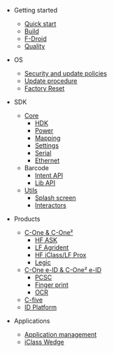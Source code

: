 - Getting started
    - [Quick start](quickstart.md)
    - [Build](build.md)
    - [F-Droid](fdroid.md)
    - [Quality](quality.md)

- OS
   - [Security and update policies](os/policy.md)
   - [Update procedure](os/update.md)
   - [Factory Reset](os/factory_reset.md)

- SDK
    - [Core](core.md)
        - [HDK](core/hdk_cone.md)
        - [Power](core/power.md)
        - [Mapping](core/mapping.md)
        - [Settings](core/settings.md)
        - [Serial](core/serial.md)
        - [Ethernet](core/ethernet.md)
    - Barcode
        - [Intent API](barcode/manager.md)
        - [Lib API](barcode/library.md)
    - [Utils](utils/utils.md)
        - [Splash screen](utils/splash.md)
        - [Interactors](utils/interactors.md)

- Products
    - [C-One & C-One²](products/cone.md)
        - [HF ASK](products/ask.md)
        - [LF Agrident](products/agrident.md)
        - [HF iClass/LF Prox](products/hid.md)
        - [Legic](products/legic.md)
    - [C-One e-ID & C-One² e-ID](products/cone-eid.md)
        - [PCSC](products/pcsc.md)
        - [Finger print](products/fingerprint.md)
        - [OCR](products/ocr.md)
    - [C-five](products/cfive.md)
    - [ID Platform](products/idplatform.md)

- Applications
    - [Application management](applications/management.md)
    - [iClass Wedge](applications/iclass_wedge)
